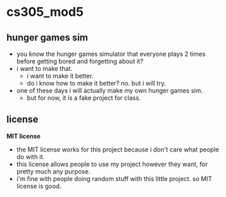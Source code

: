 # cs305_mod5
## hunger games sim
* you know the hunger games simulator that everyone plays 2 times before getting bored and forgetting about it?
* i want to make that.
  * i want to make it better.
  * do i know how to make it better? no. but i will try.
* one of these days i will actually make my own hunger games sim.
  * but for now, it is a fake project for class.
## license
**MIT license**
* the MIT license works for this project because i don't care what people do with it.
* this license allows people to use my project however they want, for pretty much any purpose.
* i'm fine with people doing random stuff with this little project. so MIT license is good.
